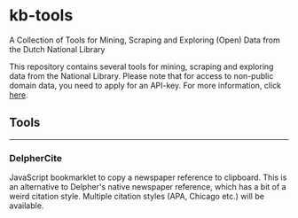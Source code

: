 # kb-tools
A Collection of Tools for Mining, Scraping and Exploring (Open) Data from the Dutch National Library

This repository contains several tools for mining, scraping and exploring data from the National Library. Please note that for access to non-public domain data, you need to apply for an API-key. For more information, click [here](https://www.kb.nl/bronnen-zoekwijzers/dataservices-en-apis).

## Tools
----

### DelpherCite
JavaScript bookmarklet to copy a newspaper reference to clipboard. This is an alternative to Delpher's native newspaper reference, which has a bit of a weird citation style. Multiple citation styles (APA, Chicago etc.) will be available.
